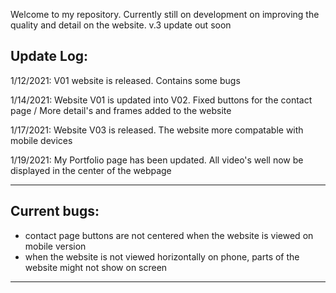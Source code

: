 Welcome to my repository. Currently still on development on improving the quality and detail on the website. v.3 update out soon



Update Log:
------------------------------------------------------------------------------------------------------------------------------------------------------------------------------

1/12/2021: V01 website is released. Contains some bugs

1/14/2021: Website V01 is updated into V02. Fixed buttons for the contact page / More detail's and frames added to the website

1/17/2021: Website V03 is released. The website more compatable with mobile devices

1/19/2021: My Portfolio page has been updated. All video's well now be displayed in the center of the webpage



------------------------------------------------------------------------------------------------------------------------------------------------------------------------------

Current bugs:
------------------------------------------------------------------------------------------------------------------------------------------------------------------------------

* contact page buttons are not centered when the website is viewed on mobile version
* when the website is not viewed horizontally on phone, parts of the website might not show on screen

------------------------------------------------------------------------------------------------------------------------------------------------------------------------------

